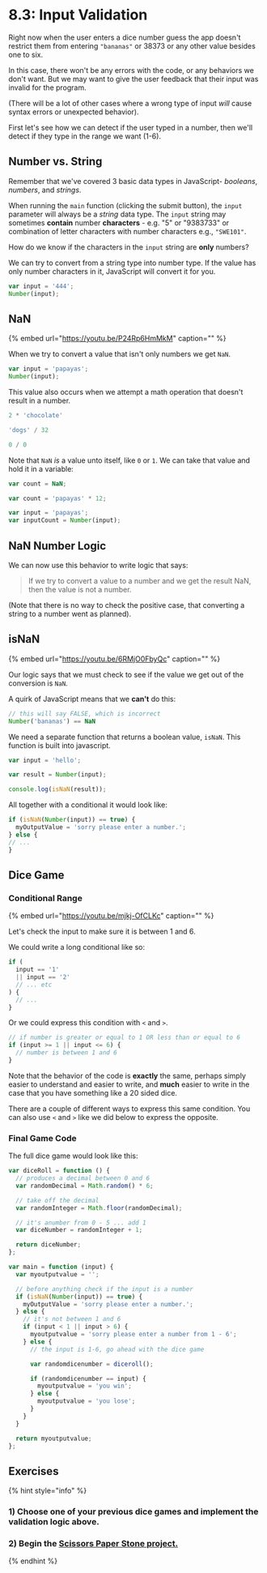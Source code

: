 # 8.3: Input Validation

Right now when the user enters a dice number guess the app doesn't restrict them from entering `"bananas"` or 38373 or any other value besides one to six.

In this case, there won't be any errors with the code, or any behaviors we don't want. But we may want to give the user feedback that their input was invalid for the program.

\(There will be a lot of other cases where a wrong type of input _will_ cause syntax errors or unexpected behavior\).

First let's see how we can detect if the user typed in a number, then we'll detect if they type in the range we want \(1-6\).

## Number vs. String

Remember that we've covered 3 basic data types in JavaScript- _booleans_, _numbers_, and _strings_.

When running the `main` function \(clicking the submit button\), the `input` parameter will always be a _string_ data type. The `input` string may sometimes **contain** number **characters** - e.g. "5" or "9383733" or combination of letter characters with number characters e.g., `"SWE101"`.

How do we know if the characters in the `input` string are **only** numbers?

We can try to convert from a string type into number type. If the value has only number characters in it, JavaScript will convert it for you.

```javascript
var input = '444';
Number(input);
```

## NaN

{% embed url="https://youtu.be/P24Rp6HmMkM" caption="" %}

When we try to convert a value that isn't only numbers we get `NaN`.

```javascript
var input = 'papayas';
Number(input);
```

This value also occurs when we attempt a math operation that doesn't result in a number.

```javascript
2 * 'chocolate'
```

```javascript
'dogs' / 32
```

```javascript
0 / 0
```

Note that `NaN` _is_ a value unto itself, like `0` or `1`. We can take that value and hold it in a variable:

```javascript
var count = NaN;
```

```javascript
var count = 'papayas' * 12;
```

```javascript
var input = 'papayas';
var inputCount = Number(input);
```

## NaN Number Logic

We can now use this behavior to write logic that says:

> If we try to convert a value to a number and we get the result NaN, then the value is not a number.

\(Note that there is no way to check the positive case, that converting a string to a number went as planned\).

## isNaN

{% embed url="https://youtu.be/6RMjO0FbyQc" caption="" %}

Our logic says that we must check to see if the value we get out of the conversion is `NaN`.

A quirk of JavaScript means that we **can't** do this:

```javascript
// this will say FALSE, which is incorrect
Number('bananas') == NaN
```

We need a separate function that returns a boolean value, `isNaN`. This function is built into javascript.

```javascript
var input = 'hello';

var result = Number(input);

console.log(isNaN(result));
```

All together with a conditional it would look like:

```javascript
if (isNaN(Number(input)) == true) {
  myOutputValue = 'sorry please enter a number.';
} else {
// ...
}
```

## Dice Game

### Conditional Range

{% embed url="https://youtu.be/mjkj-OfCLKc" caption="" %}

Let's check the input to make sure it is between 1 and 6.

We could write a long conditional like so:

```javascript
if (
  input == '1'
  || input == '2'
  // ... etc
) {
  // ...
}
```

Or we could express this condition with `<` and `>`.

```javascript
// if number is greater or equal to 1 OR less than or equal to 6
if (input >= 1 || input <= 6) {
  // number is between 1 and 6
}
```

Note that the behavior of the code is **exactly** the same, perhaps simply easier to understand and easier to write, and **much** easier to write in the case that you have something like a 20 sided dice.

There are a couple of different ways to express this same condition. You can also use `<` and `>` like we did below to express the opposite.

### Final Game Code

The full dice game would look like this:

```javascript
var diceRoll = function () {
  // produces a decimal between 0 and 6
  var randomDecimal = Math.random() * 6;

  // take off the decimal
  var randomInteger = Math.floor(randomDecimal);

  // it's anumber from 0 - 5 ... add 1
  var diceNumber = randomInteger + 1;

  return diceNumber;
};

var main = function (input) {
  var myoutputvalue = '';

  // before anything check if the input is a number
  if (isNaN(Number(input)) == true) {
    myOutputValue = 'sorry please enter a number.';
  } else {
    // it's not between 1 and 6
    if (input < 1 || input > 6) {
      myoutputvalue = 'sorry please enter a number from 1 - 6';
    } else {
      // the input is 1-6, go ahead with the dice game

      var randomdicenumber = diceroll();

      if (randomdicenumber == input) {
        myoutputvalue = 'you win';
      } else {
        myoutputvalue = 'you lose';
      }
    }
  }

  return myoutputvalue;
};
```

## Exercises

{% hint style="info" %}
### 1\) Choose one of your previous dice games and implement the validation logic above.

### 2\) Begin the [Scissors Paper Stone project.](../projects/project-1-scissors-paper-stone.md)
{% endhint %}

